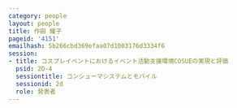 ```yaml
---
category: people
layout: people
title: 作田 耀子
pageid: '4151'
emailhash: 5b266cbd369efaa07d1003176d3334f6
session:
- title: コスプレイベントにおけるイベント活動支援環境COSUEの実現と評価
  psid: 2D-4
  sessiontitle: コンシューマシステムとモバイル
  sessionid: 2d
  role: 発表者
---
```

